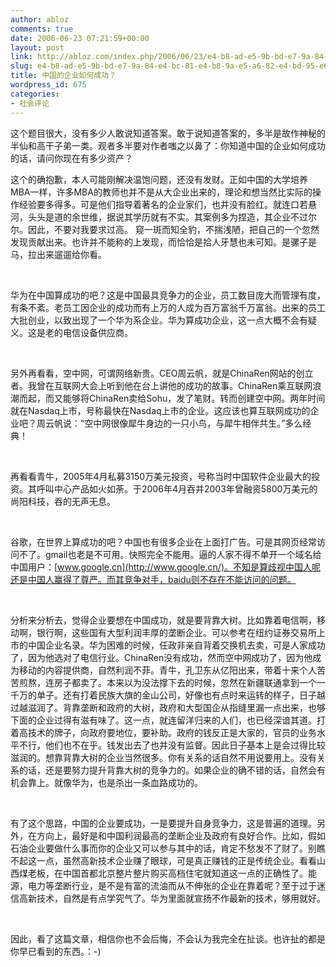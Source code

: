 ```yaml
---
author: abloz
comments: true
date: 2006-06-23 07:21:59+00:00
layout: post
link: http://abloz.com/index.php/2006/06/23/e4-b8-ad-e5-9b-bd-e7-9a-84-e4-bc-81-e4-b8-9a-e5-a6-82-e4-bd-95-e6-88-90-e5-8a-9f-ef-bc-9f/
slug: e4-b8-ad-e5-9b-bd-e7-9a-84-e4-bc-81-e4-b8-9a-e5-a6-82-e4-bd-95-e6-88-90-e5-8a-9f-ef-bc-9f
title: 中国的企业如何成功？
wordpress_id: 675
categories:
- 社会评论
---
```


这个题目很大，没有多少人敢说知道答案。敢于说知道答案的，多半是故作神秘的半仙和高干子弟一类。观者多半要对作者嗤之以鼻了：你知道中国的企业如何成功的话，请问你现在有多少资产？




这个的确抱歉，本人可能刚解决温饱问题，还没有发财。正如中国的大学培养MBA一样，许多MBA的教师也并不是从大企业出来的，理论和想当然比实际的操作经验要多得多。可是他们指导着著名的企业家们，也并没有脸红。就连口若悬河，头头是道的余世维，据说其学历就有不实。其案例多为捏造，其企业不过尔尔。因此，不要对我要求过高。 窥一斑而知全豹，不揣浅陋，把自己的一个忽然发现贡献出来。也许并不能称的上发现，而恰恰是拾人牙慧也未可知。是骡子是马，拉出来遛遛给你看。




 




华为在中国算成功的吧？这是中国最具竞争力的企业，员工数目庞大而管理有度，有条不紊。老员工因企业的成功而有上万的人成为百万富翁千万富翁。出来的员工大批创业，以致出现了一个华为系企业。华为算成功企业，这一点大概不会有疑义。这是老的电信设备供应商。




 




另外再看看，空中网，可谓网络新贵。CEO周云帆，就是ChinaRen网站的创立者。我曾在互联网大会上听到他在台上讲他的成功的故事。ChinaRen乘互联网浪潮而起，而又能够将ChinaRen卖给Sohu，发了笔财。转而创建空中网。两年时间就在Nasdaq上市，号称最快在Nasdaq上市的企业。这应该也算互联网成功的企业吧？周云帆说：“空中网很像犀牛身边的一只小鸟，与犀牛相伴共生。”多么经典！ 




 




再看看青牛，2005年4月私募3150万美元投资，号称当时中国软件企业最大的投资。其呼叫中心产品如火如荼。于2006年4月吞并2003年曾融资5800万美元的尚阳科技，吞的无声无息。




 




谷歌，在世界上算成功的吧？中国也有很多企业在上面打广告。可是其网页经常访问不了。gmail也老是不可用。快照完全不能用。逼的人家不得不单开一个域名给中国用户：[www.google.cn](http://www.google.cn/)。不知是算歧视中国人呢还是中国人赢得了尊严。而其竞争对手，baidu则不存在不能访问的问题。




 




分析来分析去，觉得企业要想在中国成功，就是要背靠大树。比如靠着电信啊，移动啊，银行啊，这些国有大型利润丰厚的垄断企业。可以参考在纽约证券交易所上市的中国企业名录。华为困难的时候，任政非亲自背着交换机去卖，可是人家成功了，因为他选对了电信行业。ChinaRen没有成功，然而空中网成功了，因为他成为移动的内容提供商，自然利润不菲。青牛，孔卫东从亿阳出来，带着十来个人苦苦煎熬，连房子都卖了。本来以为没法撑下去的时候，忽然在新疆联通拿到一个一千万的单子。还有打着民族大旗的金山公司，好像也有点时来运转的样子，日子越过越滋润了。背靠垄断和政府的大树，政府和大型国企从指缝里漏一点出来，也够下面的企业过得有滋有味了。这一点，就连留洋归来的人们，也已经深谙其道。打着高技术的牌子，向政府要地位，要补助。政府的钱反正是大家的，官员的业务水平不行，他们也不在乎。钱发出去了也并没有监督。因此日子基本上是会过得比较滋润的。想靠背靠大树的企业当然很多。你有关系的话自然不用说要用上。没有关系的话，还是要努力提升背靠大树的竞争力的。如果企业的确不错的话，自然会有机会靠上。就像华为，也是杀出一条血路成功的。




 




有了这个思路，中国的企业要成功，一是要提升自身竞争力，这是普遍的道理。另外，在方向上，最好是和中国利润最高的垄断企业及政府有良好合作。比如，假如石油企业要做什么事而你的企业又可以参与其中的话，肯定不愁发不了财了。别瞧不起这一点，虽然高新技术企业赚了眼球，可是真正赚钱的正是传统企业。看看山西煤老板，在中国首都北京整片整片购买高档住宅就知道这一点的正确性了。能源，电力等垄断行业，是不是有富的流油而从不伸张的企业在靠着呢？至于过于迷信高新技术，自然是有点学究气了。华为里面就宣扬不作最新的技术，够用就好。




 




因此，看了这篇文章，相信你也不会后悔，不会认为我完全在扯谈。也许扯的都是你早已看到的东西。：-)
